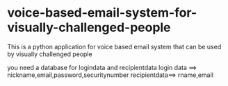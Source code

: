 # voice-based-email-system-for-visually-challenged-people
This is a python application for voice based email system that can be used by visually challenged people

you need a database for logindata and recipientdata
login data ==> nickname,email,password,securitynumber
recipientdata==> rname,email
